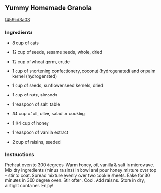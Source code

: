 ## Yummy Homemade Granola

[f459bd3a03](http://www.food.com/recipe/yummy-homemade-granola-220862)

### Ingredients

 - 8 cup of oats

 - 12 cup of seeds, sesame seeds, whole, dried

 - 12 cup of wheat germ, crude

 - 1 cup of shortening confectionery, coconut (hydrogenated) and or palm kernel (hydrogenated)

 - 1 cup of seeds, sunflower seed kernels, dried

 - 1 cup of nuts, almonds

 - 1 teaspoon of salt, table

 - 34 cup of oil, olive, salad or cooking

 - 1 1/4 cup of honey

 - 1 teaspoon of vanilla extract

 - 2 cup of raisins, seeded

### Instructions

Preheat oven to 300 degrees. Warm honey, oil, vanilla & salt in microwave. Mix dry ingredients (minus raisins) in bowl and pour honey mixture over top - stir to coat. Spread mixture evenly over two cookie sheets. Bake for 30 minutes in 300 degree oven. Stir often. Cool. Add raisins. Store in dry, airtight container. Enjoy!
